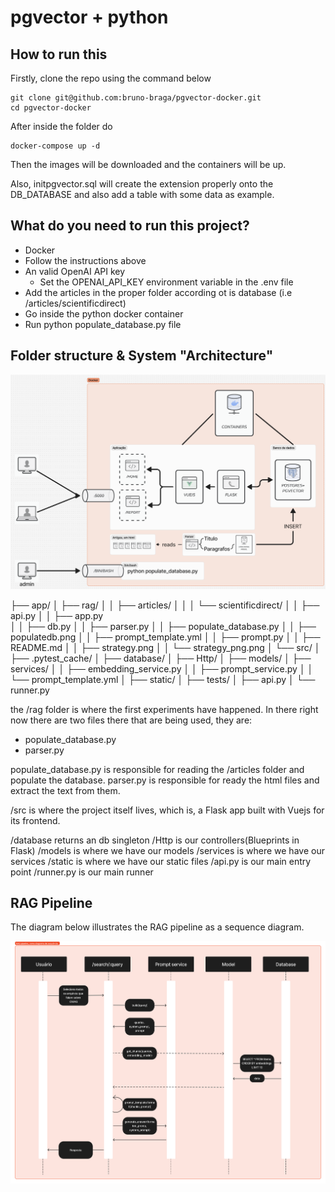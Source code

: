 # pgvector + python

## How to run this

Firstly, clone the repo using the command below

```
git clone git@github.com:bruno-braga/pgvector-docker.git
cd pgvector-docker
```

After inside the folder do

```
docker-compose up -d
```

Then the images will be downloaded and the containers will be up.

Also, initpgvector.sql will create the extension properly onto the DB_DATABASE and also add a table with some data as example.

## What do you need to run this project?

- Docker
- Follow the instructions above
- An valid OpenAI API key
    - Set the OPENAI_API_KEY environment variable in the .env file
- Add the articles in the proper folder according ot is database (i.e /articles/scientificdirect)
- Go inside the python docker container
- Run python populate_database.py file

## Folder structure & System "Architecture"

![System Architecture](./system.png)

├── app/
│   ├── rag/
│   │   ├── articles/
│   │   │   └── scientificdirect/
│   │   ├── api.py
│   │   ├── app.py  
│   │   ├── db.py
│   │   ├── parser.py
│   │   ├── populate_database.py
│   │   ├── populatedb.png
│   │   ├── prompt_template.yml
│   │   ├── prompt.py
│   │   ├── README.md
│   │   ├── strategy.png
│   │   └── strategy_png.png
│   └── src/
│       ├── .pytest_cache/
│       ├── database/
│       ├── Http/
│       ├── models/
│       ├── services/
│       │   ├── embedding_service.py
│       │   ├── prompt_service.py
│       │   └── prompt_template.yml
│       ├── static/
│       ├── tests/
│       ├── api.py
│       └── runner.py

the /rag folder is where the first experiments have happened. In there right now there are two files there that are being used, they are:

- populate_database.py
- parser.py

populate_database.py is responsible for reading the /articles folder and populate the database.
parser.py is responsible for ready the html files and extract the text from them.

/src is where the project itself lives, which is, a Flask app built with Vuejs for its frontend.

/database returns an db singleton
/Http is our controllers(Blueprints in Flask)
/models is where we have our models
/services is where we have our services
/static is where we have our static files
/api.py is our main entry point
/runner.py is our main runner

## RAG Pipeline

The diagram below illustrates the RAG pipeline as a sequence diagram.

![Strategy](./RAG_pipe.png)

